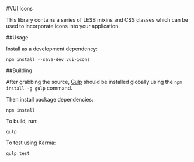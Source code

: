 #VUI Icons

This library contains a series of LESS mixins and CSS classes which can
be used to incorporate icons into your application.

##Usage

Install as a development dependency:

```shell
npm install --save-dev vui-icons
```

##Building

After grabbing the source, [Gulp](http://gulpjs.com/) should be installed globally
using the `npm install -g gulp` command.

Then install package dependencies:

```shell
npm install
```

To build, run:

```shell
gulp
```

To test using Karma:

```shell
gulp test
```